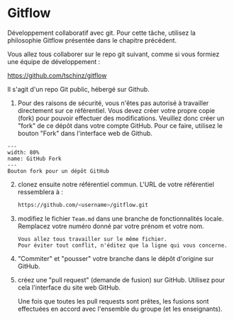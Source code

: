 # Gitflow

Développement collaboratif avec git. Pour cette tâche, utilisez la philosophie Gitflow présentée dans le chapitre précédent.

Vous allez tous collaborer sur le repo git suivant, comme si vous formiez une équipe de développement :

https://github.com/tschinz/gitflow

Il s'agit d'un repo Git public, hébergé sur Github.
1) Pour des raisons de sécurité, vous n'êtes pas autorisé à travailler directement sur ce référentiel. Vous devez créer votre propre copie (fork) pour pouvoir effectuer des modifications. Veuillez donc créer un "fork" de ce dépôt dans votre compte GitHub. Pour ce faire, utilisez le bouton "Fork" dans l'interface web de Github.

```{figure} resources/gitflow-fork.png
---
width: 80%
name: GitHub Fork
---
Bouton fork pour un dépôt GitHub
```

2. clonez ensuite notre référentiel commun. L'URL de votre référentiel ressemblera à :
   ```bash
   https://github.com/<username>/gitflow.git
   ```
3. modifiez le fichier `Team.md` dans une branche de fonctionnalités locale. Remplacez votre numéro donné par votre prénom et votre nom.

   ```{important}
   Vous allez tous travailler sur le même fichier.
   Pour éviter tout conflit, n'éditez que la ligne qui vous concerne.
   ```
4. "Commiter" et "pousser" votre branche dans le dépôt d'origine sur GitHub.
5. créez une "pull request" (demande de fusion) sur GitHub. Utilisez pour cela l'interface du site web GitHub.

   Une fois que toutes les pull requests sont prêtes, les fusions sont effectuées en accord avec l'ensemble du groupe (et les enseignants).
